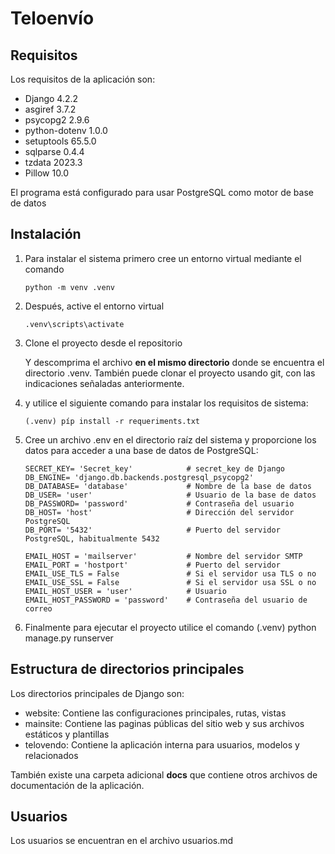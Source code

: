 # Teloenvío


## Requisitos

Los requisitos de la aplicación son:

- Django 4.2.2
- asgiref 3.7.2
- psycopg2 2.9.6
- python-dotenv 1.0.0
- setuptools 65.5.0
- sqlparse 0.4.4
- tzdata 2023.3
- Pillow 10.0

El programa está configurado para usar PostgreSQL como motor de base de datos

## Instalación

1.  Para instalar el sistema primero cree un entorno virtual mediante el comando

        python -m venv .venv

2.  Después, active el entorno virtual

        .venv\scripts\activate

3.  Clone el proyecto desde el repositorio

    Y descomprima el archivo **en el mismo directorio** donde se encuentra el directorio .venv.
    También puede clonar el proyecto usando git, con las indicaciones señaladas anteriormente.

4.  y utilice el siguiente comando para instalar los requisitos de sistema:

        (.venv) píp install -r requeriments.txt

5.  Cree un archivo .env en el directorio raíz del sistema y proporcione los datos para acceder a una base de datos de PostgreSQL:

        SECRET_KEY= 'Secret_key'            # secret_key de Django
        DB_ENGINE= 'django.db.backends.postgresql_psycopg2'
        DB_DATABASE= 'database'             # Nombre de la base de datos
        DB_USER= 'user'                     # Usuario de la base de datos
        DB_PASSWORD= 'password'             # Contraseña del usuario 
        DB_HOST= 'host'                     # Dirección del servidor PostgreSQL 
        DB_PORT= '5432'                     # Puerto del servidor PostgreSQL, habitualmente 5432
        
        EMAIL_HOST = 'mailserver'           # Nombre del servidor SMTP
        EMAIL_PORT = 'hostport'             # Puerto del servidor
        EMAIL_USE_TLS = False               # Si el servidor usa TLS o no
        EMAIL_USE_SSL = False               # Si el servidor usa SSL o no
        EMAIL_HOST_USER = 'user'            # Usuario
        EMAIL_HOST_PASSWORD = 'password'    # Contraseña del usuario de correo

6.  Finalmente para ejecutar el proyecto utilice el comando
        (.venv) python manage.py runserver

## Estructura de directorios principales

Los directorios principales de Django son:

- website: Contiene las configuraciones principales, rutas, vistas
- mainsite: Contiene las paginas públicas del sitio web y sus archivos estáticos y plantillas
- telovendo: Contiene la aplicación interna para usuarios, modelos y relacionados

También existe una carpeta adicional **docs** que contiene otros archivos de documentación de la aplicación.

## Usuarios

Los usuarios se encuentran en el archivo usuarios.md